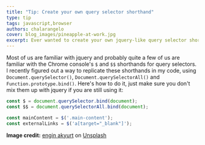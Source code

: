 ```yaml
---
title: "Tip: Create your own query selector shorthand"
type: tip
tags: javascript,browser
authors: chalarangelo
cover: blog_images/pineapple-at-work.jpg
excerpt: Ever wanted to create your own jquery-like query selector shorthand? Here's how!
---
```


Most of us are familiar with jquery and probably quite a few of us are familiar with the Chrome console's `$` and `$$` shorthands for query selectors. I recently figured out a way to replicate these shorthands in my code, using `Document.querySelector()`, `Document.querySelectorAll()` and `Function.prototype.bind()`. Here's how to do it, just make sure you don't mix them up with jquery if you are still using it:

```js
const $ = document.querySelector.bind(document);
const $$ = document.querySelectorAll.bind(document);

const mainContent = $('.main-content');
const externalLinks = $('a[target="_blank"]');
```

**Image credit:** [engin akyurt](https://unsplash.com/@enginakyurt?utm_source=unsplash&utm_medium=referral&utm_content=creditCopyText) on [Unsplash](https://unsplash.com?utm_source=unsplash&utm_medium=referral&utm_content=creditCopyText)
